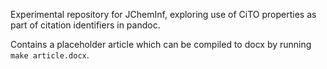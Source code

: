 Experimental repository for JChemInf, exploring use of CiTO
properties as part of citation identifiers in pandoc.

Contains a placeholder article which can be compiled to docx by
running `make article.docx`.

